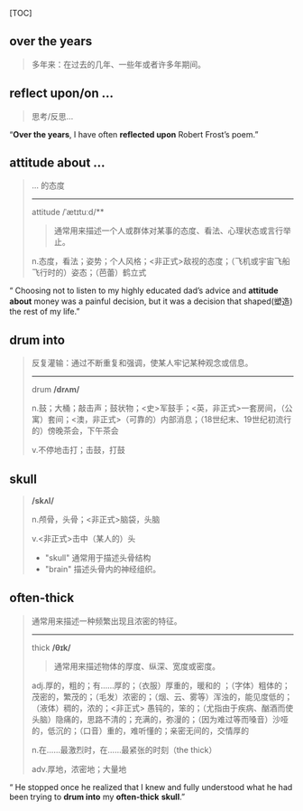 [TOC]

## over the years

> 多年来：在过去的几年、一些年或者许多年期间。

## reflect upon/on ...

> 思考/反思...

“**Over the years**, I have often **reflected upon** Robert Frost’s poem.”

## attitude about ...

> ... 的态度
>
> ---
>
> attitude	/ˈætɪtuːd/**
>
> > 通常用来描述一个人或群体对某事的态度、看法、心理状态或言行举止。
>
> n.态度，看法；姿势；个人风格；<非正式>敌视的态度；（飞机或宇宙飞船飞行时的）姿态；（芭蕾）鹤立式

“ Choosing not to listen to my highly educated dad’s advice and **attitude about** money was a painful decision, but it was a decision that shaped(塑造) the rest of my life.”

## drum into

> 反复灌输：通过不断重复和强调，使某人牢记某种观念或信息。
>
> ---
>
> drum 	**/drʌm/**
>
> n.鼓；大桶；敲击声；鼓状物；<史>军鼓手；<英，非正式>一套房间，（公寓）套间；<澳，非正式>（可靠的）内部消息；（18世纪末、19世纪初流行的）傍晚茶会，下午茶会
>
> v.不停地击打；击鼓，打鼓

## skull

> **/skʌl/**
>
> n.颅骨，头骨；<非正式>脑袋，头脑
>
> v.<非正式>击中（某人的）头
>
> - "skull" 通常用于描述头骨结构
> - "brain" 描述头骨内的神经组织。

## often-thick 

> 通常用来描述一种频繁出现且浓密的特征。
>
> ---
>
> thick	**/θɪk/**
>
> > 通常用来描述物体的厚度、纵深、宽度或密度。
>
> adj.厚的，粗的；有……厚的；（衣服）厚重的，暖和的 ；（字体）粗体的；茂密的，繁茂的；（毛发）浓密的；（烟、云、雾等）浑浊的，能见度低的；（液体）稠的，浓的；<非正式> 愚钝的，笨的；（尤指由于疾病、酗酒而使头脑）隐痛的，思路不清的；充满的，弥漫的；（因为难过等而嗓音）沙哑的，低沉的；（口音）重的，难听懂的；亲密无间的，交情厚的
>
> n.在……最激烈时，在……最紧张的时刻（the thick）
>
> adv.厚地，浓密地；大量地

“ He stopped once he realized that I knew and fully understood what he had been trying to **drum into** my **often-thick** **skull**.”

